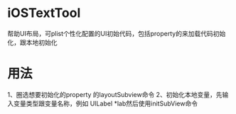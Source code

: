 # iOSTextTool
帮助UI布局，可plist个性化配置的UI初始代码，包括property的来加载代码初始化，跟本地初始化

# 用法
1、圈选想要初始化的property 的layoutSubview命令
2、初始化本地变量，先输入变量类型跟变量名称，例如 UILabel *lab然后使用initSubView命令
